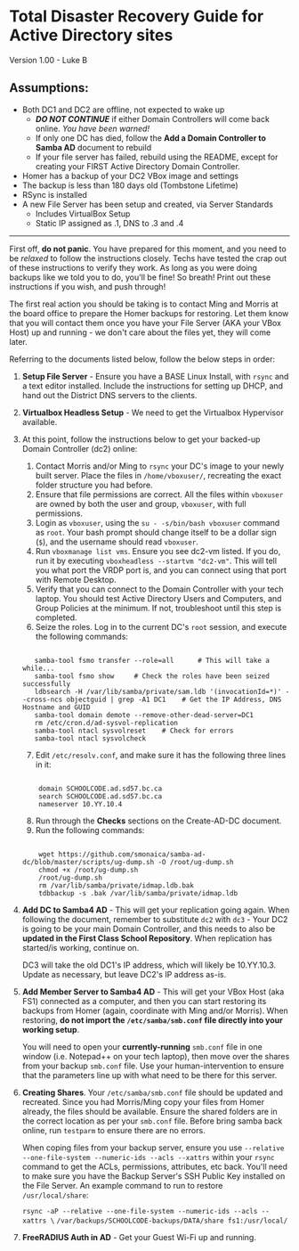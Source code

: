 Total Disaster Recovery Guide for Active Directory sites
===

Version 1.00 - Luke B

Assumptions:
-
- Both DC1 and DC2 are offline, not expected to wake up
	- ***DO NOT CONTINUE*** if either Domain Controllers will come back online. *You have been warned!*
	- If only one DC has died, follow the **Add a Domain Controller to Samba AD** document to rebuild
	- If your file server has failed, rebuild using the README, except for creating your FIRST Active Directory Domain Controller.
- Homer has a backup of your DC2 VBox image and settings
- The backup is less than 180 days old (Tombstone Lifetime)
- RSync is installed
- A new File Server has been setup and created, via Server Standards
	- Includes VirtualBox Setup
	- Static IP assigned as .1, DNS to .3 and .4

---

First off, **do not panic**. You have prepared for this moment, and you need to be *relaxed* to follow the instructions closely. Techs have tested the crap out of these instructions to verify they work. As long as you were doing backups like we told you to do, you'll be fine! So breath! Print out these instructions if you wish, and push through!

The first real action you should be taking is to contact Ming and Morris at the board office to prepare the Homer backups for restoring. Let them know that you will contact them once you have your File Server (AKA your VBox Host) up and running - we don't care about the files yet, they will come later.

Referring to the documents listed below, follow the below steps in order:

1. **Setup File Server** - Ensure you have a BASE Linux Install, with `rsync` and a text editor installed. Include the instructions for setting up DHCP, and hand out the District DNS servers to the clients.
2. **Virtualbox Headless Setup** - We need to get the Virtualbox Hypervisor available.
3. At this point, follow the instructions below to get your backed-up Domain Controller (dc2) online:
	1. Contact Morris and/or Ming to `rsync` your DC's image to your newly built server. Place the files in `/home/vboxuser/`, recreating the exact folder structure you had before.
	2. Ensure that file permissions are correct. All the files within `vboxuser` are owned by both the user and group, `vboxuser`, with full permissions.
	3. Login as `vboxuser`, using the `su - -s/bin/bash vboxuser` command as `root`. Your bash prompt should change itself to be a dollar sign (`$`), and the username should read `vboxuser`.
	4. Run `vboxmanage list vms`. Ensure you see dc2-vm listed. If you do, run it by executing `vboxheadless --startvm "dc2-vm"`. This will tell you what port the VRDP port is, and you can connect using that port with Remote Desktop.
	5. Verify that you can connect to the Domain Controller with your tech laptop. You should test Active Directory Users and Computers, and Group Policies at the minimum. If not, troubleshoot until this step is completed.
	6. Seize the roles. Log in to the current DC's `root` session, and execute the following commands:
	    
     ```

        samba-tool fsmo transfer --role=all      # This will take a while...
        samba-tool fsmo show     # Check the roles have been seized successfully
        ldbsearch -H /var/lib/samba/private/sam.ldb '(invocationId=*)' --cross-ncs objectguid | grep -A1 DC1    # Get the IP Address, DNS Hostname and GUID
        samba-tool domain demote --remove-other-dead-server=DC1
        rm /etc/cron.d/ad-sysvol-replication
        samba-tool ntacl sysvolreset    # Check for errors
        samba-tool ntacl sysvolcheck
     ```
    7. Edit `/etc/resolv.conf`, and make sure it has the following three lines in it:
    
    ```

        domain SCHOOLCODE.ad.sd57.bc.ca
        search SCHOOLCODE.ad.sd57.bc.ca
        nameserver 10.YY.10.4
    ```

    8. Run through the **Checks** sections on the Create-AD-DC document.
    9. Run the following commands:
    
    ```

        wget https://github.com/smonaica/samba-ad-dc/blob/master/scripts/ug-dump.sh -O /root/ug-dump.sh
		chmod +x /root/ug-dump.sh
		/root/ug-dump.sh
		rm /var/lib/samba/private/idmap.ldb.bak
        tdbbackup -s .bak /var/lib/samba/private/idmap.ldb
    ```

4. **Add DC to Samba4 AD** - This will get your replication going again. When following the document, remember to substitute `dc2` with `dc3` - Your DC2 is going to be your main Domain Controller, and this needs to also be **updated in the First Class School Repository**. When replication has started/is working, continue on.

    DC3 will take the old DC1's IP address, which will likely be 10.YY.10.3. Update as necessary, but leave DC2's IP address as-is.
5. **Add Member Server to Samba4 AD** - This will get your VBox Host (aka FS1) connected as a computer, and then you can start restoring its backups from Homer (again, coordinate with Ming and/or Morris). When restoring, **do not import the `/etc/samba/smb.conf` file directly into your working setup**.
  
    You will need to open your **currently-running** `smb.conf` file in one window (i.e. Notepad++ on your tech laptop), then move over the shares from your backup `smb.conf` file. Use your human-intervention to ensure that the parameters line up with what need to be there for this server.

6. **Creating Shares**. Your `/etc/samba/smb.conf` file should be updated and recreated. Since you had Morris/Ming copy your files from Homer already, the files should be available. Ensure the shared folders are in the correct location as per your `smb.conf` file. Before bring samba back online, run `testparm` to ensure there are no errors.

    When coping files from your backup server, ensure you use `--relative --one-file-system --numeric-ids --acls --xattrs` within your `rsync` command to get the ACLs, permissions, attributes, etc back. You'll need to make sure you have the Backup Server's SSH Public Key installed on the File Server. An example command to run to restore `/usr/local/share`:

    `rsync -aP --relative --one-file-system --numeric-ids --acls --xattrs \`
    `/var/backups/SCHOOLCODE-backups/DATA/share fs1:/usr/local/`
7. **FreeRADIUS Auth in AD** - Get your Guest Wi-Fi up and running.
